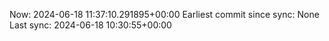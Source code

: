 Now: 2024-06-18 11:37:10.291895+00:00 Earliest commit since sync: None Last sync: 2024-06-18 10:30:55+00:00
